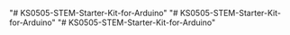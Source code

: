 "# KS0505-STEM-Starter-Kit-for-Arduino" 
"# KS0505-STEM-Starter-Kit-for-Arduino" 
"# KS0505-STEM-Starter-Kit-for-Arduino" 
